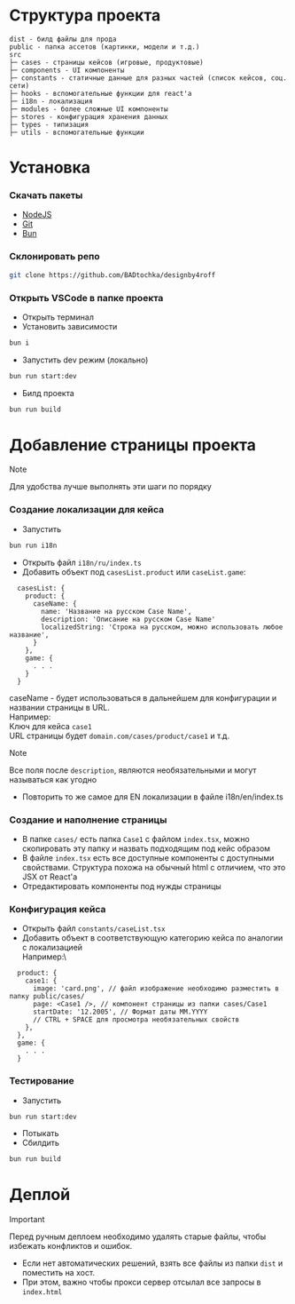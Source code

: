 # Структура проекта
```
dist - билд файлы для прода
public - папка ассетов (картинки, модели и т.д.)
src 
├─ cases - страницы кейсов (игровые, продуктовые)
├─ components - UI компоненты
├─ constants - статичные данные для разных частей (список кейсов, соц. сети)
├─ hooks - вспомогательные функции для react'а
├─ i18n - локализация
├─ modules - более сложные UI компоненты
├─ stores - конфигурация хранения данных
├─ types - типизация
├─ utils - вспомогательные функции
```

# Установка
### Скачать пакеты
 - [NodeJS](https://nodejs.org/en)
 - [Git](https://git-scm.com)
 - [Bun](https://bun.sh)

### Склонировать репо
```bash
git clone https://github.com/BADtochka/designby4roff
```

### Открыть VSCode в папке проекта
- Открыть терминал
- Установить зависимости
```bash
bun i
```

- Запустить dev режим (локально)
```bash
bun run start:dev
```

- Билд проекта
```bash
bun run build
```

# Добавление страницы проекта
> [!NOTE]
> Для удобства лучше выполнять эти шаги по порядку

### Создание локализации для кейса
- Запустить
```bash
bun run i18n
```

- Открыть файл `i18n/ru/index.ts`
- Добавить объект под `casesList.product` или `caseList.game`:
```TS
  casesList: {
    product: {
      caseName: {
        name: 'Название на русском Case Name',
        description: 'Описание на русском Case Name'
        localizedString: 'Строка на русском, можно использовать любое название',
      }
    },
    game: {
      . . .
    }
  }
```

caseName - будет использоваться в дальнейшем для конфигурации и названии страницы в URL.\
Например:\
Ключ для кейса `case1`\
URL страницы будет
`domain.com/cases/product/case1`
и т.д.
> [!NOTE]
> Все поля после `description`, являются необязательными и могут называться как угодно

- Повторить то же самое для EN локализации в файле i18n/en/index.ts

### Создание и наполнение страницы
- В папке `cases/` есть папка `Case1` с файлом `index.tsx`, можно скопировать эту папку и назвать подходящим под кейс образом
- В файле `index.tsx` есть все доступные компоненты с доступными свойствами. Структура похожа на обычный html с отличием, что это JSX от React'а
- Отредактировать компоненты под нужды страницы

### Конфигурация кейса
- Открыть файл `constants/caseList.tsx`
- Добавить объект в соответствующую категорию кейса по аналогии с локализацией\
Например:\
```TS
  product: {
    case1: {
      image: 'card.png', // файл изображение необходимо разместить в папку public/cases/
      page: <Case1 />, // компонент страницы из папки cases/Case1
      startDate: '12.2005', // Формат даты MM.YYYY
      // CTRL + SPACE для просмотра необязательных свойств
    },
  },
  game: {
    . . .
  }
```

### Тестирование
- Запустить
```bash
bun run start:dev
```
- Потыкать
- Сбилдить 
```bash
bun run build
```

# Деплой
> [!IMPORTANT]
> Перед ручным деплоем необходимо удалять старые файлы, чтобы избежать конфликтов и ошибок.

- Если нет автоматических решений, взять все файлы из папки `dist` и поместить на хост.
- При этом, важно чтобы прокси сервер отсылал все запросы в `index.html`
